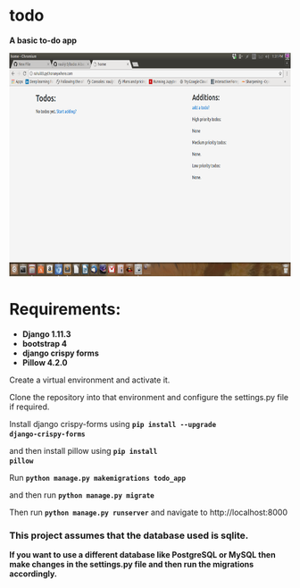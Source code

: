 # todo
**A basic to-do app**

<img src="screened.png" width="700" height="400">

<h1>Requirements:</h1>
<ul>
  <li><b>Django 1.11.3</b></li>
  <li><b>bootstrap 4</b></li>
  <li><b>django crispy forms</b></li>
  <li><b>Pillow 4.2.0</b></li>
</ul>

Create a virtual environment and activate it.

Clone the repository into that environment and configure the settings.py file if required.

Install django crispy-forms using <b><code>pip install --upgrade django-crispy-forms</code></b>

and then install pillow using <b><code>pip install pillow</code></b>

Run <b><code>python manage.py makemigrations todo_app</code></b>

and then run <b><code>python manage.py migrate</code></b>

Then run <b><code>python manage.py runserver</code></b> and navigate to http://localhost:8000

<h3>This project assumes that the database used is sqlite.</h3>

<b>If you want to use a different database like PostgreSQL or MySQL then make changes in the settings.py file and then run the migrations accordingly.</b>
